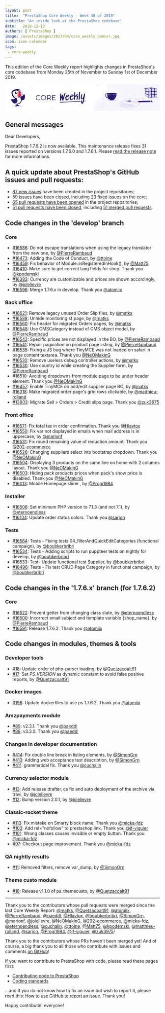 ```yaml
---
layout: post
title:  "PrestaShop Core Weekly - Week 48 of 2019"
subtitle: "An inside look at the PrestaShop codebase"
date:   2019-12-13
authors: [ PrestaShop ]
image: /assets/images/2017/04/core_weekly_banner.jpg
icon: icon-calendar
tags:
 - core-weekly
---
```


This edition of the Core Weekly report highlights changes in PrestaShop's core codebase from Monday 25th of November to Sunday 1st of December 2019.

![Core Weekly banner](/assets/images/2018/12/banner-core-weekly.jpg)

## General messages

Dear Developers,

PrestaShop 1.7.6.2 is now available. This maintenance release fixes 31 issues reported on versions 1.7.6.0 and 1.7.6.1. Please [read the release note](https://build.prestashop.com/news/prestashop-1-7-6-2-maintenance-release/) for more informations.

## A quick update about PrestaShop's GitHub issues and pull requests:

- [87 new issues](https://github.com/search?q=org%3APrestaShop+is%3Apublic++-repo%3Aprestashop%2Fprestashop.github.io++is%3Aissue+created%3A2019-11-25..2019-12-01) have been created in the project repositories;
- [59 issues have been closed](https://github.com/search?q=org%3APrestaShop+is%3Apublic++-repo%3Aprestashop%2Fprestashop.github.io++is%3Aissue+closed%3A2019-11-25..2019-12-01), including [23 fixed issues](https://github.com/search?q=org%3APrestaShop+is%3Apublic++-repo%3Aprestashop%2Fprestashop.github.io++is%3Aissue+label%3Afixed+closed%3A2019-11-25..2019-12-01) on the core;
- [65 pull requests have been opened](https://github.com/search?q=org%3APrestaShop+is%3Apublic++-repo%3Aprestashop%2Fprestashop.github.io++is%3Apr+created%3A2019-11-25..2019-12-01) in the project repositories;
- [51 pull requests have been closed](https://github.com/search?q=org%3APrestaShop+is%3Apublic++-repo%3Aprestashop%2Fprestashop.github.io++is%3Apr+closed%3A2019-11-25..2019-12-01), including [51 merged pull requests](https://github.com/search?q=org%3APrestaShop+is%3Apublic++-repo%3Aprestashop%2Fprestashop.github.io++is%3Apr+merged%3A2019-11-25..2019-12-01).


## Code changes in the 'develop' branch


### Core
* [#16586](https://github.com/PrestaShop/PrestaShop/pull/16586): Do not escape translations when using the legacy translator from the new one, by [@PierreRambaud](https://github.com/PierreRambaud)
* [#16473](https://github.com/PrestaShop/PrestaShop/pull/16473): Adding the Code of Conduct, by [@ttoine](https://github.com/ttoine)
* [#16459](https://github.com/PrestaShop/PrestaShop/pull/16459): Fix behavior of Module::isRegisteredInHook(), by [@Matt75](https://github.com/Matt75)
* [#16410](https://github.com/PrestaShop/PrestaShop/pull/16410): Make sure to get correct lang fields for shop. Thank you [@kpodemski](https://github.com/kpodemski)
* [#16383](https://github.com/PrestaShop/PrestaShop/pull/16383): Currency are customizable and prices are shown accordingly, by [@jolelievre](https://github.com/jolelievre)
* [#16596](https://github.com/PrestaShop/PrestaShop/pull/16596): Merge 1.7.6.x in develop. Thank you [@atomiix](https://github.com/atomiix)


### Back office
* [#16621](https://github.com/PrestaShop/PrestaShop/pull/16621): Remove legacy unused Order Slip files, by [@matks](https://github.com/matks)
* [#16588](https://github.com/PrestaShop/PrestaShop/pull/16588): Unhide monitoring sf page, by [@matks](https://github.com/matks)
* [#16560](https://github.com/PrestaShop/PrestaShop/pull/16560): Fix header for migrated Orders pages, by [@matks](https://github.com/matks)
* [#16548](https://github.com/PrestaShop/PrestaShop/pull/16548): Use CMSCategory instead of CMS object model, by [@PierreRambaud](https://github.com/PierreRambaud)
* [#16542](https://github.com/PrestaShop/PrestaShop/pull/16542): Specific prices are not displayed in the BO, by [@PierreRambaud](https://github.com/PierreRambaud)
* [#16541](https://github.com/PrestaShop/PrestaShop/pull/16541): Repair pagination on product page listing, by [@PierreRambaud](https://github.com/PierreRambaud)
* [#16535](https://github.com/PrestaShop/PrestaShop/pull/16535): Fixing a JS bug where TinyMCE was not loaded on safari in page content textarea. Thank you [@NeOMakinG](https://github.com/NeOMakinG)
* [#16532](https://github.com/PrestaShop/PrestaShop/pull/16532): Remove useless debug controller actions, by [@matks](https://github.com/matks)
* [#16530](https://github.com/PrestaShop/PrestaShop/pull/16530): Use country id while creating the Supplier form, by [@PierreRambaud](https://github.com/PierreRambaud)
* [#16510](https://github.com/PrestaShop/PrestaShop/pull/16510): Avoiding dropdowns from module page to be under header element. Thank you [@NeOMakinG](https://github.com/NeOMakinG)
* [#16457](https://github.com/PrestaShop/PrestaShop/pull/16457): Enable TinyMCE on add/edit supplier page BO, by [@matks](https://github.com/matks)
* [#16318](https://github.com/PrestaShop/PrestaShop/pull/16318): Make migrated order page's grid rows clickable, by [@matthieu-rolland](https://github.com/matthieu-rolland)
* [#13903](https://github.com/PrestaShop/PrestaShop/pull/13903): Migrate Sell > Orders > Credit slips page. Thank you [@zuk3975](https://github.com/zuk3975)


### Front office
* [#16571](https://github.com/PrestaShop/PrestaShop/pull/16571): Fix total tax in order confirmation. Thank you [@Hlavtox](https://github.com/Hlavtox)
* [#16550](https://github.com/PrestaShop/PrestaShop/pull/16550): Fix var not displayed in emails when mail address is in uppercase, by [@marionf](https://github.com/marionf)
* [#16531](https://github.com/PrestaShop/PrestaShop/pull/16531): Fix round remaining value of reduction amount. Thank you [@202-ecommerce](https://github.com/202-ecommerce)
* [#16526](https://github.com/PrestaShop/PrestaShop/pull/16526): Changing suppliers select into bootstrap dropdown. Thank you [@NeOMakinG](https://github.com/NeOMakinG)
* [#16504](https://github.com/PrestaShop/PrestaShop/pull/16504): Displaying 3 products on the same line on home with 2 columns layout. Thank you [@NeOMakinG](https://github.com/NeOMakinG)
* [#16503](https://github.com/PrestaShop/PrestaShop/pull/16503): Hiding pack products prices when pack's show price is disabled. Thank you [@NeOMakinG](https://github.com/NeOMakinG)
* [#16013](https://github.com/PrestaShop/PrestaShop/pull/16013): Mobile Homepage slider , by [@Progi1984](https://github.com/Progi1984)


### Installer
* [#16506](https://github.com/PrestaShop/PrestaShop/pull/16506): Set minimum PHP version to 7.1.3 (and not 7.1), by [@eternoendless](https://github.com/eternoendless)
* [#16104](https://github.com/PrestaShop/PrestaShop/pull/16104): Update order status colors. Thank you [@sarjon](https://github.com/sarjon)


### Tests
* [#16564](https://github.com/PrestaShop/PrestaShop/pull/16564): Tests - Fixing tests 04_filterAndQuickEditCategories (functional campaign), by [@boubkerbribri](https://github.com/boubkerbribri)
* [#16534](https://github.com/PrestaShop/PrestaShop/pull/16534): Tests - Adding scripts to run puppteer tests on nightly for develop, by [@boubkerbribri](https://github.com/boubkerbribri)
* [#16533](https://github.com/PrestaShop/PrestaShop/pull/16533): Test- Update functional test Supplier, by [@boubkerbribri](https://github.com/boubkerbribri)
* [#16496](https://github.com/PrestaShop/PrestaShop/pull/16496): Tests - Fix test CRUD Page Category in functional campaign, by [@boubkerbribri](https://github.com/boubkerbribri)


## Code changes in the '1.7.6.x' branch (for 1.7.6.2)


### Core
* [#16522](https://github.com/PrestaShop/PrestaShop/pull/16522): Prevent getter from changing class state, by [@eternoendless](https://github.com/eternoendless)
* [#16500](https://github.com/PrestaShop/PrestaShop/pull/16500): Incorrect email subject and template variable {shop_name}, by [@PierreRambaud](https://github.com/PierreRambaud)
* [#16591](https://github.com/PrestaShop/PrestaShop/pull/16591): Release 1.7.6.2. Thank you [@atomiix](https://github.com/atomiix)


## Code changes in modules, themes & tools


### Developer tools
* [#18](https://github.com/PrestaShop/php-dev-tools/pull/18): Update order of php-parser loading, by [@Quetzacoalt91](https://github.com/Quetzacoalt91)
* [#17](https://github.com/PrestaShop/php-dev-tools/pull/17): Set _PS_VERSION_ as dynamic constant to avoid false positive reports, by [@Quetzacoalt91](https://github.com/Quetzacoalt91)


### Docker images
* [#196](https://github.com/PrestaShop/docker/pull/196): Update dockerfiles to use ps 1.7.6.2. Thank you [@atomiix](https://github.com/atomiix)


### Amzpayments module
* [#89](https://github.com/PrestaShop/amzpayments/pull/89): v2.3.1. Thank you [@paeddl](https://github.com/paeddl)
* [#88](https://github.com/PrestaShop/amzpayments/pull/88): v3.3.0. Thank you [@paeddl](https://github.com/paeddl)


### Changes in developer documentation
* [#414](https://github.com/PrestaShop/docs/pull/414): Fix double line break in listing elements, by [@SimonGrn](https://github.com/SimonGrn)
* [#413](https://github.com/PrestaShop/docs/pull/413): Adding web acceptance test description, by [@SimonGrn](https://github.com/SimonGrn)
* [#411](https://github.com/PrestaShop/docs/pull/411): grammatical fix. Thank you [@cuchalin](https://github.com/cuchalin)


### Currency selector module
* [#13](https://github.com/PrestaShop/ps_currencyselector/pull/13): Add release drafter, cs fix and auto deployment of the archive via travi, by [@jolelievre](https://github.com/jolelievre)
* [#12](https://github.com/PrestaShop/ps_currencyselector/pull/12): Bump version 2.0.1, by [@jolelievre](https://github.com/jolelievre)


### Classic-rocket theme
* [#113](https://github.com/PrestaShop/classic-rocket/pull/113): Fix mistake on Smarty block name. Thank you [@micka-fdz](https://github.com/micka-fdz)
* [#103](https://github.com/PrestaShop/classic-rocket/pull/103): Add rel="nofollow" to prestashop link. Thank you [@jf-viguier](https://github.com/jf-viguier)
* [#101](https://github.com/PrestaShop/classic-rocket/pull/101): Wrong classes causes invisible or empty button. Thank you [@micka-fdz](https://github.com/micka-fdz)
* [#97](https://github.com/PrestaShop/classic-rocket/pull/97): Checkout page improvement. Thank you [@micka-fdz](https://github.com/micka-fdz)


### QA nightly results
* [#11](https://github.com/PrestaShop/QANightlyResults/pull/11): Removed filters, remove var_dump, by [@SimonGrn](https://github.com/SimonGrn)


### Theme custo module
* [#18](https://github.com/PrestaShop/ps_themecusto/pull/18): Release v1.1.0 of ps_themecusto, by [@Quetzacoalt91](https://github.com/Quetzacoalt91)


<hr />

Thank you to the contributors whose pull requests were merged since the last Core Weekly Report: [@matks](https://github.com/matks), [@Quetzacoalt91](https://github.com/Quetzacoalt91), [@atomiix](https://github.com/atomiix), [@PierreRambaud](https://github.com/PierreRambaud), [@paeddl](https://github.com/paeddl), [@Hlavtox](https://github.com/Hlavtox), [@boubkerbribri](https://github.com/boubkerbribri), [@SimonGrn](https://github.com/SimonGrn), [@marionf](https://github.com/marionf), [@jolelievre](https://github.com/jolelievre), [@NeOMakinG](https://github.com/NeOMakinG), [@202-ecommerce](https://github.com/202-ecommerce), [@micka-fdz](https://github.com/micka-fdz), [@eternoendless](https://github.com/eternoendless), [@cuchalin](https://github.com/cuchalin), [@ttoine](https://github.com/ttoine), [@Matt75](https://github.com/Matt75), [@kpodemski](https://github.com/kpodemski), [@matthieu-rolland](https://github.com/matthieu-rolland), [@sarjon](https://github.com/sarjon), [@Progi1984](https://github.com/Progi1984), [@jf-viguier](https://github.com/jf-viguier), [@zuk3975](https://github.com/zuk3975)!

Thank you to the contributors whose PRs haven't been merged yet! And of course, a big thank you to all those who contribute with issues and comments [on GitHub](https://github.com/PrestaShop/PrestaShop)!

If you want to contribute to PrestaShop with code, please read these pages first:

 * [Contributing code to PrestaShop](https://devdocs.prestashop.com/1.7/contribute/contribution-guidelines/)
 * [Coding standards](https://devdocs.prestashop.com/1.7/development/coding-standards/)

...and if you do not know how to fix an issue but wish to report it, please read this: [How to use GitHub to report an issue](https://devdocs.prestashop.com/1.7/contribute/contribute-reporting-issues/). Thank you!

Happy contributin' everyone!

